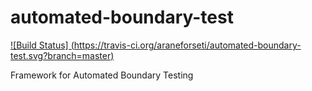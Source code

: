 # automated-boundary-test
[![Build Status] (https://travis-ci.org/araneforseti/automated-boundary-test.svg?branch=master)](https://travis-ci.org/araneforseti/automated-boundary-test.svg)

Framework for Automated Boundary Testing
